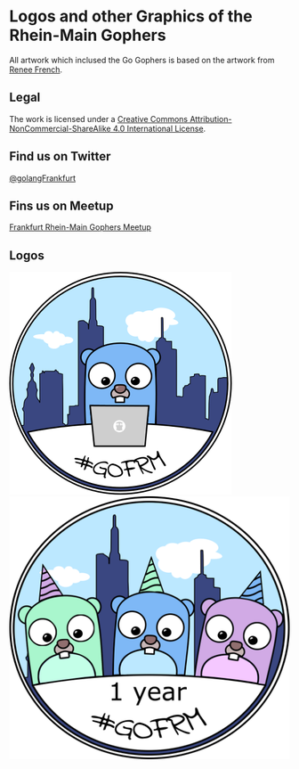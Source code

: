 # Logos and other Graphics of the Rhein-Main Gophers

All artwork which inclused the Go Gophers is based on the artwork from [Renee French](http://reneefrench.blogspot.com).

## Legal

The work is licensed under a [Creative Commons Attribution-NonCommercial-ShareAlike 4.0 International License](https://creativecommons.org/licenses/by-nc-sa/4.0).

## Find us on Twitter

[@golangFrankfurt](https://twitter.com/golangfrankfurt)

## Fins us on Meetup

[Frankfurt Rhein-Main Gophers Meetup](https://www.meetup.com/de-DE/gophers-frm)

## Logos 

![prev_standardlogo](logos/gofrm-logo.png)
![prev_standardlogo](logos/gofrm-1year-logo.png)
